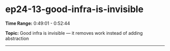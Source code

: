 # ep24-13-good-infra-is-invisible

**Time Range:** 0:49:01 - 0:52:44

**Topic:** Good infra is invisible — it removes work instead of adding abstraction

---
